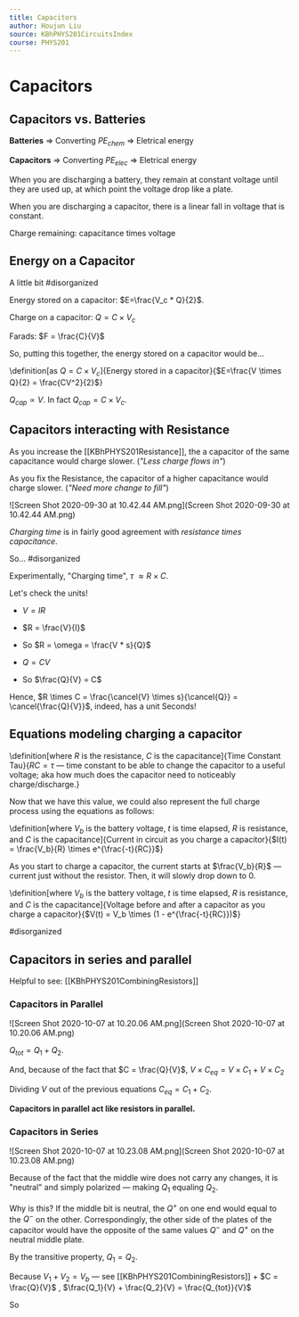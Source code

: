 ```yaml
---
title: Capacitors
author: Houjun Liu
source: KBhPHYS201CircuitsIndex
course: PHYS201
---
```


# Capacitors
## Capacitors vs. Batteries
**Batteries** => Converting $PE_{chem}$ => Eletrical energy

**Capacitors** => Converting $PE_{elec}$ => Eletrical energy

When you are discharging a battery, they remain at constant voltage until they are used up, at which point the voltage drop like a plate.
 
When you are discharging a capacitor, there is a linear fall in voltage that is constant.

Charge remaining: capacitance times voltage

## Energy on a Capacitor

A little bit #disorganized 

Energy stored on a capacitor: $E=\frac{V_c * Q}{2}$.

Charge on a capacitor: $Q = C \times V_c$

Farads: $F = \frac{C}{V}$

So, putting this together, the energy stored on a capacitor would be...

\definition[as $Q=C \times V_c$]{Energy stored in a capacitor}{$E=\frac{V \times Q}{2} = \frac{CV^2}{2}$}

$Q_{cap} \propto V$. In fact $Q_{cap} =  C \times V_c$.

## Capacitors interacting with Resistance
As you increase the [[KBhPHYS201Resistance]], the a capacitor of the same capacitance would charge slower. (_"Less charge flows in"_)

As you fix the Resistance, the capacitor of a higher capacitance would charge slower. (_"Need more change to fill"_)

![Screen Shot 2020-09-30 at 10.42.44 AM.png](Screen Shot 2020-09-30 at 10.42.44 AM.png)

_Charging time_ is in fairly good agreement with _resistance times capacitance_.

So... #disorganized 

Experimentally, "Charging time", $\tau$ $\approx R \times C$.

Let's check the units!

* $V = IR$
* $R = \frac{V}{I}$
* So $R = \omega = \frac{V * s}{Q}$

* $Q = CV$
* So $\frac{Q}{V} = C$

Hence, $R \times C = \frac{\cancel{V} \times s}{\cancel{Q}} = \cancel{\frac{Q}{V}}$, indeed, has a unit Seconds!

## Equations modeling charging a capacitor 
\definition[where $R$ is the resistance, $C$ is the capacitance]{Time Constant Tau}{$RC = \tau$ — time constant to be able to change the capacitor to a useful voltage; aka how much does the capacitor need to noticeably charge/discharge.}

Now that we have this value, we could also represent the full charge process using the equations as follows:

\definition[where $V_b$ is the battery voltage, $t$ is time elapsed, $R$ is resistance, and $C$ is the capacitance]{Current in circuit as you charge a capacitor}{$I(t) = \frac{V_b}{R} \times e^{\frac{-t}{RC}}$}

As you start to charge a capacitor, the current starts at $\frac{V_b}{R}$ — current just without the resistor. Then, it will slowly drop down to 0.

\definition[where $V_b$ is the battery voltage, $t$ is time elapsed, $R$ is resistance, and $C$ is the capacitance]{Voltage before and after a capacitor as you charge a capacitor}{$V(t) = V_b \times (1 - e^{\frac{-t}{RC}})$} 

#disorganized 

## Capacitors in series and parallel
Helpful to see: [[KBhPHYS201CombiningResistors]]

### Capacitors in Parallel

![Screen Shot 2020-10-07 at 10.20.06 AM.png](Screen Shot 2020-10-07 at 10.20.06 AM.png) 

$Q_{tot} = Q_1 + Q_2$.

And, because of the fact that $C = \frac{Q}{V}$, $V\times C_{eq} = V \times C_1 + V \times C_2$

Dividing $V$ out of the previous equations $C_{eq} = C_1 + C_2$.

**Capacitors in parallel act like resistors in parallel.**

### Capacitors in Series

![Screen Shot 2020-10-07 at 10.23.08 AM.png](Screen Shot 2020-10-07 at 10.23.08 AM.png)


Because of the fact that the middle wire does not carry any changes, it is "neutral" and simply polarized — making $Q_1$ equaling $Q_2.$ 

Why is this? If the middle bit is neutral, the $Q^+$ on one end would equal to the $Q^-$ on the other. Correspondingly, the other side of the plates of the capacitor would have the opposite of the same values $Q^-$ and $Q^+$ on the neutral middle plate. 

By the transitive property, $Q_1 = Q_2$.

Because $V_1 + V_2 = V_b$ — see [[KBhPHYS201CombiningResistors]] + $C = \frac{Q}{V}$ , $\frac{Q_1}{V} + \frac{Q_2}{V} = \frac{Q_{tot}}{V}$

So

